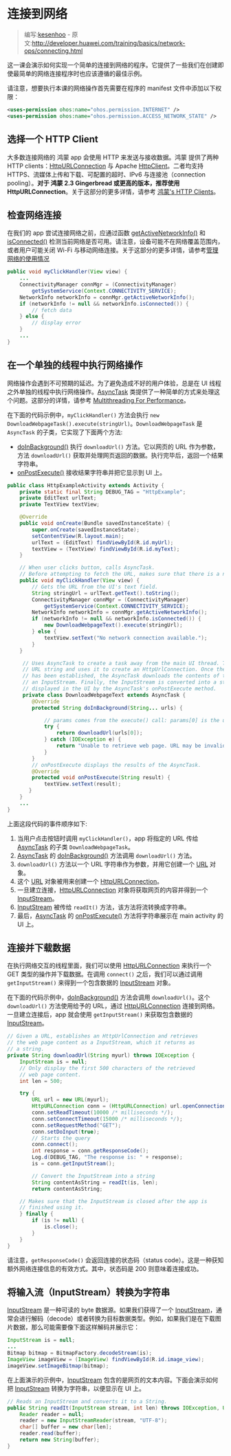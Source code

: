 # 连接到网络

> 编写:[kesenhoo](https://github.com/kesenhoo) - 原文:<http://developer.huawei.com/training/basics/network-ops/connecting.html>

这一课会演示如何实现一个简单的连接到网络的程序。它提供了一些我们在创建即使最简单的网络连接程序时也应该遵循的最佳示例。

请注意，想要执行本课的网络操作首先需要在程序的 manifest 文件中添加以下权限：

```xml
<uses-permission ohos:name="ohos.permission.INTERNET" />
<uses-permission ohos:name="ohos.permission.ACCESS_NETWORK_STATE" />
```

## 选择一个 HTTP Client

大多数连接网络的 鸿蒙 app 会使用 HTTP 来发送与接收数据。鸿蒙 提供了两种 HTTP clients：[HttpURLConnection](http://developer.huawei.com/reference/java/net/HttpURLConnection.html) 与 Apache [HttpClient](http://developer.huawei.com/reference/org/apache/http/client/HttpClient.html)。二者均支持 HTTPS、流媒体上传和下载、可配置的超时、IPv6 与连接池（connection pooling）。**对于 鸿蒙 2.3 Gingerbread 或更高的版本，推荐使用 HttpURLConnection**。关于这部分的更多详情，请参考 [鸿蒙's HTTP Clients](http://android-developers.blogspot.com/2011/09/androids-http-clients.html)。

## 检查网络连接

在我们的 app 尝试连接网络之前，应通过函数 <a href="http://developer.huawei.com/reference/ohos/net/ConnectivityManager.html#getActiveNetworkInfo()">getActiveNetworkInfo()</a> 和 <a href="http://developer.huawei.com/reference/ohos/net/NetworkInfo.html#isConnected()">isConnected()</a> 检测当前网络是否可用。请注意，设备可能不在网络覆盖范围内，或者用户可能关闭 Wi-Fi 与移动网络连接。关于这部分的更多详情，请参考[管理网络的使用情况](managing.html)

```java
public void myClickHandler(View view) {
    ...
    ConnectivityManager connMgr = (ConnectivityManager)
        getSystemService(Context.CONNECTIVITY_SERVICE);
    NetworkInfo networkInfo = connMgr.getActiveNetworkInfo();
    if (networkInfo != null && networkInfo.isConnected()) {
        // fetch data
    } else {
        // display error
    }
    ...
}
```

## 在一个单独的线程中执行网络操作

网络操作会遇到不可预期的延迟。为了避免造成不好的用户体验，总是在 UI 线程之外单独的线程中执行网络操作。[AsyncTask](http://developer.huawei.com/reference/ohos/os/AsyncTask.html) 类提供了一种简单的方式来处理这个问题。这部分的详情，请参考 [Multithreading For Performance](http://android-developers.blogspot.com/2010/07/multithreading-for-performance.html)。

在下面的代码示例中，`myClickHandler()` 方法会执行 `new DownloadWebpageTask().execute(stringUrl)`。`DownloadWebpageTask` 是 `AsyncTask` 的子类，它实现了下面两个方法:

* [doInBackground()](http://developer.huawei.com/reference/ohos/os/AsyncTask.html) 执行 `downloadUrl()` 方法。它以网页的 URL 作为参数，方法 `downloadUrl()` 获取并处理网页返回的数据。执行完毕后，返回一个结果字符串。
* [onPostExecute()](http://developer.huawei.com/reference/ohos/os/AsyncTask.html) 接收结果字符串并把它显示到 UI 上。

```java
public class HttpExampleActivity extends Activity {
    private static final String DEBUG_TAG = "HttpExample";
    private EditText urlText;
    private TextView textView;

    @Override
    public void onCreate(Bundle savedInstanceState) {
        super.onCreate(savedInstanceState);
        setContentView(R.layout.main);
        urlText = (EditText) findViewById(R.id.myUrl);
        textView = (TextView) findViewById(R.id.myText);
    }

    // When user clicks button, calls AsyncTask.
    // Before attempting to fetch the URL, makes sure that there is a network connection.
    public void myClickHandler(View view) {
        // Gets the URL from the UI's text field.
        String stringUrl = urlText.getText().toString();
        ConnectivityManager connMgr = (ConnectivityManager)
            getSystemService(Context.CONNECTIVITY_SERVICE);
        NetworkInfo networkInfo = connMgr.getActiveNetworkInfo();
        if (networkInfo != null && networkInfo.isConnected()) {
            new DownloadWebpageText().execute(stringUrl);
        } else {
            textView.setText("No network connection available.");
        }
    }

     // Uses AsyncTask to create a task away from the main UI thread. This task takes a
     // URL string and uses it to create an HttpUrlConnection. Once the connection
     // has been established, the AsyncTask downloads the contents of the webpage as
     // an InputStream. Finally, the InputStream is converted into a string, which is
     // displayed in the UI by the AsyncTask's onPostExecute method.
     private class DownloadWebpageText extends AsyncTask {
        @Override
        protected String doInBackground(String... urls) {

            // params comes from the execute() call: params[0] is the url.
            try {
                return downloadUrl(urls[0]);
            } catch (IOException e) {
                return "Unable to retrieve web page. URL may be invalid.";
            }
        }
        // onPostExecute displays the results of the AsyncTask.
        @Override
        protected void onPostExecute(String result) {
            textView.setText(result);
       }
    }
    ...
}
```

上面这段代码的事件顺序如下:

1. 当用户点击按钮时调用 `myClickHandler()`，app 将指定的 URL 传给 [AsyncTask](http://developer.huawei.com/reference/ohos/os/AsyncTask.html) 的子类 `DownloadWebpageTask`。
2. [AsyncTask](http://developer.huawei.com/reference/ohos/os/AsyncTask.html) 的 <a href="http://developer.huawei.com/reference/ohos/os/AsyncTask.html#doInBackground(Params...)">doInBackground()</a> 方法调用 `downloadUrl()` 方法。
3. `downloadUrl()` 方法以一个 URL 字符串作为参数，并用它创建一个 [URL](http://developer.huawei.com/reference/java/net/URL.html) 对象。
4. 这个 [URL](http://developer.huawei.com/reference/java/net/URL.html) 对象被用来创建一个 [HttpURLConnection](http://developer.huawei.com/reference/java/net/HttpURLConnection.html)。
5. 一旦建立连接，[HttpURLConnection](http://developer.huawei.com/reference/java/net/HttpURLConnection.html) 对象将获取网页的内容并得到一个 [InputStream](http://developer.huawei.com/reference/java/io/InputStream.html)。
6. [InputStream](http://developer.huawei.com/reference/java/io/InputStream.html) 被传给 `readIt()` 方法，该方法将流转换成字符串。
7. 最后，[AsyncTask](http://developer.huawei.com/reference/ohos/os/AsyncTask.html) 的 <a href="http://developer.huawei.com/reference/ohos/os/AsyncTask.html#onPostExecute(Result)">onPostExecute()</a> 方法将字符串展示在 main activity 的 UI 上。

## 连接并下载数据

在执行网络交互的线程里面，我们可以使用 [HttpURLConnection](http://developer.huawei.com/reference/java/net/HttpURLConnection.html) 来执行一个 GET 类型的操作并下载数据。在调用 `connect()` 之后，我们可以通过调用 `getInputStream()` 来得到一个包含数据的 [InputStream](http://developer.huawei.com/reference/java/io/InputStream.html) 对象。

在下面的代码示例中，<a href="http://developer.huawei.com/reference/ohos/os/AsyncTask.html#doInBackground(Params...)">doInBackground()</a> 方法会调用 `downloadUrl()`。这个 `downloadUrl()` 方法使用给予的 URL，通过 [HttpURLConnection](http://developer.huawei.com/reference/java/net/HttpURLConnection.html) 连接到网络。一旦建立连接后，app 就会使用 `getInputStream()` 来获取包含数据的 [InputStream](http://developer.huawei.com/reference/java/io/InputStream.html)。

```java
// Given a URL, establishes an HttpUrlConnection and retrieves
// the web page content as a InputStream, which it returns as
// a string.
private String downloadUrl(String myurl) throws IOException {
    InputStream is = null;
    // Only display the first 500 characters of the retrieved
    // web page content.
    int len = 500;

    try {
        URL url = new URL(myurl);
        HttpURLConnection conn = (HttpURLConnection) url.openConnection();
        conn.setReadTimeout(10000 /* milliseconds */);
        conn.setConnectTimeout(15000 /* milliseconds */);
        conn.setRequestMethod("GET");
        conn.setDoInput(true);
        // Starts the query
        conn.connect();
        int response = conn.getResponseCode();
        Log.d(DEBUG_TAG, "The response is: " + response);
        is = conn.getInputStream();

        // Convert the InputStream into a string
        String contentAsString = readIt(is, len);
        return contentAsString;

    // Makes sure that the InputStream is closed after the app is
    // finished using it.
    } finally {
        if (is != null) {
            is.close();
        }
    }
}
```

请注意，`getResponseCode()` 会返回连接的状态码（status code）。这是一种获知额外网络连接信息的有效方式。其中，状态码是 200 则意味着连接成功。

## 将输入流（InputStream）转换为字符串

[InputStream](http://developer.huawei.com/reference/java/io/InputStream.html) 是一种可读的 byte 数据源。如果我们获得了一个 [InputStream](http://developer.huawei.com/reference/java/io/InputStream.html)，通常会进行解码（decode）或者转换为目标数据类型。例如，如果我们是在下载图片数据，那么可能需要像下面这样解码并展示它：

```java
InputStream is = null;
...
Bitmap bitmap = BitmapFactory.decodeStream(is);
ImageView imageView = (ImageView) findViewById(R.id.image_view);
imageView.setImageBitmap(bitmap);
```

在上面演示的示例中，[InputStream](http://developer.huawei.com/reference/java/io/InputStream.html) 包含的是网页的文本内容。下面会演示如何把 [InputStream](http://developer.huawei.com/reference/java/io/InputStream.html) 转换为字符串，以便显示在 UI 上。

```java
// Reads an InputStream and converts it to a String.
public String readIt(InputStream stream, int len) throws IOException, UnsupportedEncodingException {
    Reader reader = null;
    reader = new InputStreamReader(stream, "UTF-8");
    char[] buffer = new char[len];
    reader.read(buffer);
    return new String(buffer);
}
```

